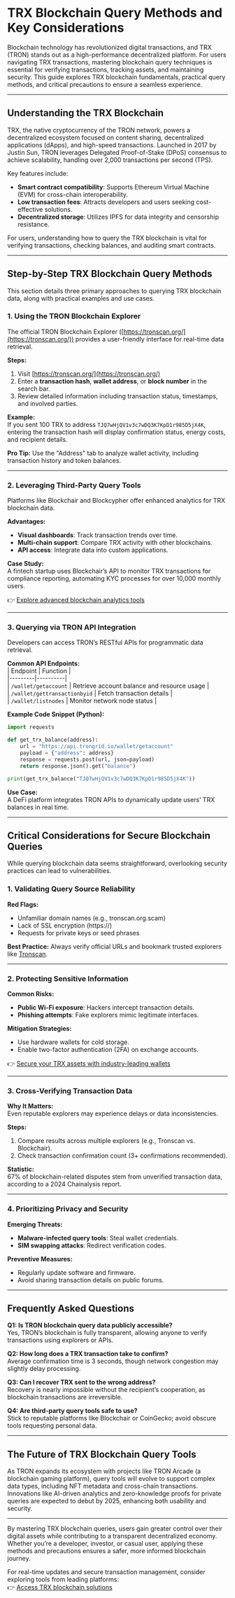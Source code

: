# TRX Blockchain Query Methods and Key Considerations  

Blockchain technology has revolutionized digital transactions, and TRX (TRON) stands out as a high-performance decentralized platform. For users navigating TRX transactions, mastering blockchain query techniques is essential for verifying transactions, tracking assets, and maintaining security. This guide explores TRX blockchain fundamentals, practical query methods, and critical precautions to ensure a seamless experience.  

---

## Understanding the TRX Blockchain  

TRX, the native cryptocurrency of the TRON network, powers a decentralized ecosystem focused on content sharing, decentralized applications (dApps), and high-speed transactions. Launched in 2017 by Justin Sun, TRON leverages Delegated Proof-of-Stake (DPoS) consensus to achieve scalability, handling over 2,000 transactions per second (TPS).  

Key features include:  
- **Smart contract compatibility**: Supports Ethereum Virtual Machine (EVM) for cross-chain interoperability.  
- **Low transaction fees**: Attracts developers and users seeking cost-effective solutions.  
- **Decentralized storage**: Utilizes IPFS for data integrity and censorship resistance.  

For users, understanding how to query the TRX blockchain is vital for verifying transactions, checking balances, and auditing smart contracts.  

---

## Step-by-Step TRX Blockchain Query Methods  

This section details three primary approaches to querying TRX blockchain data, along with practical examples and use cases.  

### 1. Using the TRON Blockchain Explorer  

The official TRON Blockchain Explorer ([https://tronscan.org/](https://tronscan.org/)) provides a user-friendly interface for real-time data retrieval.  

**Steps:**  
1. Visit [https://tronscan.org/](https://tronscan.org/)  
2. Enter a **transaction hash**, **wallet address**, or **block number** in the search bar.  
3. Review detailed information including transaction status, timestamps, and involved parties.  

**Example:**  
If you sent 100 TRX to address `TJQ7wHjQV1v3c7wDQ3K7KpD1r985D5jX4K`, entering the transaction hash will display confirmation status, energy costs, and recipient details.  

**Pro Tip:** Use the "Address" tab to analyze wallet activity, including transaction history and token balances.  

---

### 2. Leveraging Third-Party Query Tools  

Platforms like Blockchair and Blockcypher offer enhanced analytics for TRX blockchain data.  

**Advantages:**  
- **Visual dashboards**: Track transaction trends over time.  
- **Multi-chain support**: Compare TRX activity with other blockchains.  
- **API access**: Integrate data into custom applications.  

**Case Study:**  
A fintech startup uses Blockchair’s API to monitor TRX transactions for compliance reporting, automating KYC processes for over 10,000 monthly users.  

👉 [Explore advanced blockchain analytics tools](https://bit.ly/okx-bonus)  

---

### 3. Querying via TRON API Integration  

Developers can access TRON’s RESTful APIs for programmatic data retrieval.  

**Common API Endpoints:**  
| Endpoint | Function |  
|---------|----------|  
| `/wallet/getaccount` | Retrieve account balance and resource usage |  
| `/wallet/gettransactionbyid` | Fetch transaction details |  
| `/wallet/listnodes` | Monitor network node status |  

**Example Code Snippet (Python):**  
```python  
import requests  

def get_trx_balance(address):  
    url = "https://api.trongrid.io/wallet/getaccount"  
    payload = {"address": address}  
    response = requests.post(url, json=payload)  
    return response.json().get("balance")  

print(get_trx_balance("TJQ7wHjQV1v3c7wDQ3K7KpD1r985D5jX4K"))  
```  

**Use Case:**  
A DeFi platform integrates TRON APIs to dynamically update users’ TRX balances in real time.  

---

## Critical Considerations for Secure Blockchain Queries  

While querying blockchain data seems straightforward, overlooking security practices can lead to vulnerabilities.  

### 1. Validating Query Source Reliability  

**Red Flags:**  
- Unfamiliar domain names (e.g., tronscan.org.scam)  
- Lack of SSL encryption (https://)  
- Requests for private keys or seed phrases  

**Best Practice:** Always verify official URLs and bookmark trusted explorers like [Tronscan](https://tronscan.org/).  

---

### 2. Protecting Sensitive Information  

**Common Risks:**  
- **Public Wi-Fi exposure**: Hackers intercept transaction details.  
- **Phishing attempts**: Fake explorers mimic legitimate interfaces.  

**Mitigation Strategies:**  
- Use hardware wallets for cold storage.  
- Enable two-factor authentication (2FA) on exchange accounts.  

👉 [Secure your TRX assets with industry-leading wallets](https://bit.ly/okx-bonus)  

---

### 3. Cross-Verifying Transaction Data  

**Why It Matters:**  
Even reputable explorers may experience delays or data inconsistencies.  

**Steps:**  
1. Compare results across multiple explorers (e.g., Tronscan vs. Blockchair).  
2. Check transaction confirmation count (3+ confirmations recommended).  

**Statistic:**  
67% of blockchain-related disputes stem from unverified transaction data, according to a 2024 Chainalysis report.  

---

### 4. Prioritizing Privacy and Security  

**Emerging Threats:**  
- **Malware-infected query tools**: Steal wallet credentials.  
- **SIM swapping attacks**: Redirect verification codes.  

**Preventive Measures:**  
- Regularly update software and firmware.  
- Avoid sharing transaction details on public forums.  

---

## Frequently Asked Questions  

**Q1: Is TRON blockchain query data publicly accessible?**  
Yes, TRON’s blockchain is fully transparent, allowing anyone to verify transactions using explorers or APIs.  

**Q2: How long does a TRX transaction take to confirm?**  
Average confirmation time is 3 seconds, though network congestion may slightly delay processing.  

**Q3: Can I recover TRX sent to the wrong address?**  
Recovery is nearly impossible without the recipient’s cooperation, as blockchain transactions are irreversible.  

**Q4: Are third-party query tools safe to use?**  
Stick to reputable platforms like Blockchair or CoinGecko; avoid obscure tools requesting personal data.  

---

## The Future of TRX Blockchain Query Tools  

As TRON expands its ecosystem with projects like TRON Arcade (a blockchain gaming platform), query tools will evolve to support complex data types, including NFT metadata and cross-chain transactions. Innovations like AI-driven analytics and zero-knowledge proofs for private queries are expected to debut by 2025, enhancing both usability and security.  

---

By mastering TRX blockchain queries, users gain greater control over their digital assets while contributing to a transparent decentralized economy. Whether you’re a developer, investor, or casual user, applying these methods and precautions ensures a safer, more informed blockchain journey.  

For real-time updates and secure transaction management, consider exploring tools from leading platforms:  
👉 [Access TRX blockchain solutions](https://bit.ly/okx-bonus)